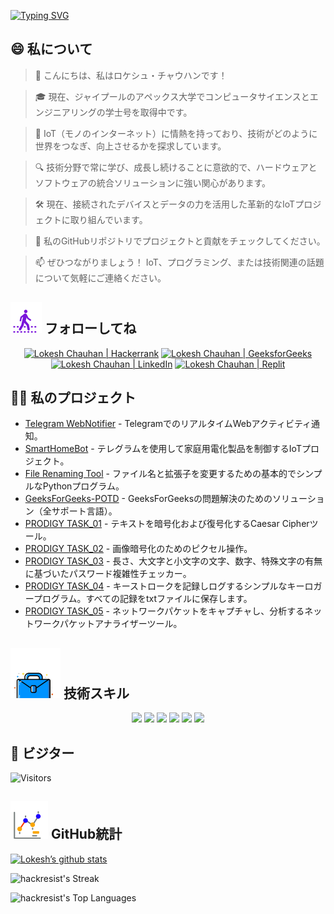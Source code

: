 [![Typing SVG](https://readme-typing-svg.demolab.com?font=Fira+Code&weight=800&size=22&pause=1000&center=true&vCenter=true&width=835&lines=+%F0%9F%91%8B%E3%81%93%E3%82%93%E3%81%AB%E3%81%A1%E3%81%AF%E3%80%81%E8%A8%AA%E5%95%8F%E8%80%85%E3%81%AE%E7%9A%86%E3%81%95%E3%82%93%E3%80%82%E3%81%93%E3%81%93%E3%81%B8%E3%82%88%E3%81%86%E3%81%93%E3%81%9D%EF%BC%81%F0%9F%91%8B;%F0%9F%9A%80%E4%B8%80%E7%B7%92%E3%81%AB%E5%81%89%E5%A4%A7%E3%81%AA%E3%82%82%E3%81%AE%E3%82%92%E5%89%B5%E3%82%8A%E3%81%BE%E3%81%97%E3%82%87%E3%81%86%EF%BC%81%F0%9F%9A%80;%E2%9C%A8%E3%83%86%E3%82%AF%E3%83%8E%E3%83%AD%E3%82%B8%E3%83%BC%E3%81%AE%E4%B8%96%E7%95%8C%E3%81%A8%E3%81%9D%E3%81%AE%E5%85%88%E3%81%A7%E3%80%82%E2%9C%A8)](https://git.io/typing-svg)

## 😄 私について
> 👋 こんにちは、私はロケシュ・チャウハンです！

> 🎓 現在、ジャイプールのアペックス大学でコンピュータサイエンスとエンジニアリングの学士号を取得中です。

> 🌟 IoT（モノのインターネット）に情熱を持っており、技術がどのように世界をつなぎ、向上させるかを探求しています。

> 🔍 技術分野で常に学び、成長し続けることに意欲的で、ハードウェアとソフトウェアの統合ソリューションに強い関心があります。

> 🛠 現在、接続されたデバイスとデータの力を活用した革新的なIoTプロジェクトに取り組んでいます。

> 🔭 私のGitHubリポジトリでプロジェクトと貢献をチェックしてください。

> 📫 ぜひつながりましょう！ IoT、プログラミング、または技術関連の話題について気軽にご連絡ください。
<!--
<p align="center">
  <a href="https://www.linkedin.com/in/lokeshchauhanapex/"><img src="https://img.shields.io/badge/Linkedin-10000?style=plastic&logo=LinkedIn&logoColor=FFFFFF&labelColor=2A79D7&color=2A79D7" alt="Lokesh Chauhan  | LinkedIn"/></a>
  -->

## ![フォローしてね](/icon/follow.svg) フォローしてね
<p>
<p align="center">
    <a href="https://www.hackerrank.com/profile/lokeshchauhan"><img src="https://img.shields.io/badge/Hackerrank-100000?style=plastic&logo=hackerrank&logoColor=FFFFFF&labelColor=42BA3D&color=0EA608" alt="Lokesh Chauhan | Hackerrank"/></a>
    <a href="https://auth.geeksforgeeks.org/user/lokeshchauhan"><img src="https://img.shields.io/badge/GeeksforGeeks-100000?style=plastic&logo=geeksforgeeks&logoColor=FFFFFF&labelColor=42BA3D&color=23891F" alt="Lokesh Chauhan | GeeksforGeeks"/></a>
  <a href="https://www.linkedin.com/in/lokeshchauhanapex/"><img src="https://img.shields.io/badge/Linkedin-10000?style=plastic&logo=LinkedIn&logoColor=FFFFFF&labelColor=2A79D7&color=2A79D7" alt="Lokesh Chauhan  | LinkedIn"/></a>
   </a>
    <a href="https://replit.com/@HackResist"><img src="https://img.shields.io/badge/Replit-100000?style=plastic&logo=replit&logoColor=f26207&labelColor=051E59&color=0e1525" alt="Lokesh Chauhan | Replit"/>
    </a>

</p>

## 👨‍💻 私のプロジェクト
* [Telegram WebNotifier](https://github.com/HackResist/Telegram_WebNotifier) - TelegramでのリアルタイムWebアクティビティ通知。
* [SmartHomeBot](https://github.com/HackResist/SmartHomeBot) - テレグラムを使用して家庭用電化製品を制御するIoTプロジェクト。
* [File Renaming Tool](https://github.com/HackResist/File-Renaming-Tool) - ファイル名と拡張子を変更するための基本的でシンプルなPythonプログラム。
* [GeeksForGeeks-POTD](https://github.com/HackResist/GeeksForGeeks-POTD) - GeeksForGeeksの問題解決のためのソリューション（全サポート言語）。
* [PRODIGY TASK_01](https://github.com/HackResist/PRODIGY_CS_01) - テキストを暗号化および復号化するCaesar Cipherツール。
* [PRODIGY TASK_02](https://github.com/HackResist/PRODIGY_CS_02) - 画像暗号化のためのピクセル操作。
* [PRODIGY TASK_03](https://github.com/HackResist/PRODIGY_CS_03) - 長さ、大文字と小文字の文字、数字、特殊文字の有無に基づいたパスワード複雑性チェッカー。
* [PRODIGY TASK_04](https://github.com/HackResist/PRODIGY_CS_04) - キーストロークを記録しログするシンプルなキーロガープログラム。すべての記録をtxtファイルに保存します。
* [PRODIGY TASK_05](https://github.com/HackResist/PRODIGY_CS_05) - ネットワークパケットをキャプチャし、分析するネットワークパケットアナライザーツール。

## ![技術スキル](/icon/Skill.svg) 技術スキル
<p align="center">
  <a href="https://www.open-std.org/JTC1/SC22/WG14/">
    <img src="https://skillicons.dev/icons?i=c" /></a>
 <a href="https://www.oracle.com/java/">
    <img src="https://skillicons.dev/icons?i=java" /></a>
 <a href="https://isocpp.org/">
    <img src="https://skillicons.dev/icons?i=cpp" /></a>
<a href="https://www.python.org/">
    <img src="https://skillicons.dev/icons?i=py" /></a>
<a href="https://www.gnu.org/software/bash/">
    <img src="https://skillicons.dev/icons?i=bash" /></a>
  <a href="https://ecma-international.org/publications-and-standards/standards/ecma-262/">
    <img src="https://skillicons.dev/icons?i=js" /></a>
      </p>

## 👀 ビジター
![Visitors](https://moe-counter.glitch.me/get/@HackResist?theme=rule34)

## ![GitHub統計](/icon/graph.svg) GitHub統計
[![Lokesh’s github stats](https://github-readme-stats.vercel.app/api?username=HackResist&show_icons=true&theme=dark&count_private=true)](https://github.com/HackResist)

 ![hackresist's Streak](https://github-readme-streak-stats.herokuapp.com/?user=hackresist&theme=cobalt&hide_border=false)

  ![hackresist's Top Languages](https://github-readme-stats.vercel.app/api/top-langs/?username=hackresist&theme=cobalt&show_icons=true&hide_border=false&layout=compact)
